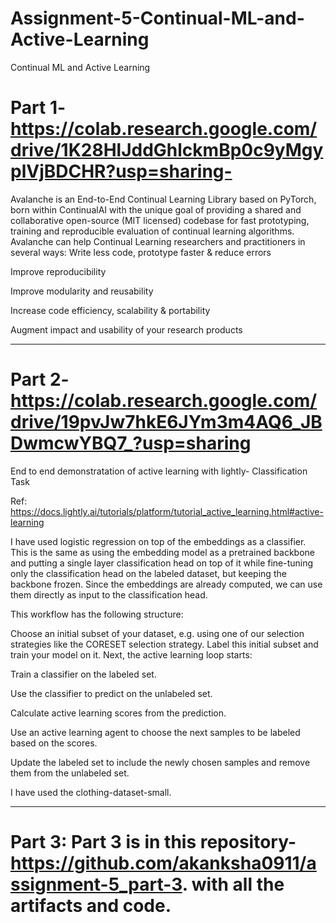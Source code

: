 # Assignment-5-Continual-ML-and-Active-Learning
Continual ML and Active Learning


# Part 1- https://colab.research.google.com/drive/1K28HlJddGhlckmBp0c9yMgyplVjBDCHR?usp=sharing-

Avalanche is an End-to-End Continual Learning Library based on PyTorch, born within ContinualAI with the unique goal of providing a shared and collaborative open-source (MIT licensed) codebase for fast prototyping, training and reproducible evaluation of continual learning algorithms. Avalanche can help Continual Learning researchers and practitioners in several ways: Write less code, prototype faster & reduce errors

Improve reproducibility

Improve modularity and reusability

Increase code efficiency, scalability & portability

Augment impact and usability of your research products

*****************************************************************************************************************************************************

# Part 2-  https://colab.research.google.com/drive/19pvJw7hkE6JYm3m4AQ6_JBDwmcwYBQ7_?usp=sharing

End to end demonstratation of active learning with lightly- Classification Task

Ref: https://docs.lightly.ai/tutorials/platform/tutorial_active_learning.html#active-learning

I have used logistic regression on top of the embeddings as a classifier. This is the same as using the embedding model as a pretrained backbone and putting a single layer classification head on top of it while fine-tuning only the classification head on the labeled dataset, but keeping the backbone frozen. Since the embeddings are already computed, we can use them directly as input to the classification head.

This workflow has the following structure:

Choose an initial subset of your dataset, e.g. using one of our selection strategies like the CORESET selection strategy. Label this initial subset and train your model on it.
Next, the active learning loop starts:

Train a classifier on the labeled set.

Use the classifier to predict on the unlabeled set.

Calculate active learning scores from the prediction.

Use an active learning agent to choose the next samples to be labeled based on the scores.

Update the labeled set to include the newly chosen samples and remove them from the unlabeled set.

I have used the clothing-dataset-small.


*****************************************************************************************************************************************************

# Part 3: Part 3 is in this repository-  https://github.com/akanksha0911/assignment-5_part-3.  with all the artifacts and code.
